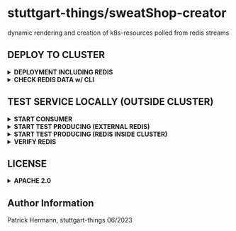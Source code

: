 # stuttgart-things/sweatShop-creator

dynamic rendering and creation of k8s-resources polled from redis streams

## DEPLOY TO CLUSTER

<details><summary><b>DEPLOYMENT INCLUDING REDIS</b></summary>

```
helm pull oci://eu.gcr.io/stuttgart-things/sweatshop-creator --version v0.1.44

cat <<EOF > creator.yaml
---
namespace: sweatshop-creator

tektonResources:
  enabled: false
pipelineRuns:
  enableRuns: false

redis:
  enabled: true
  sentinel:
    enabled: true
  master:
    service:
      type: ClusterIP
    persistence:
      enabled: false
      medium: ""
  replica:
    replicaCount: 1
    persistence:
      enabled: false
      medium: ""
  auth:
    password: ankit

configmaps:
  creator:
    TEMPLATE_PATH: /templates
    TEMPLATE_NAME: ansible-job.yaml.gotmpl
    REDIS_STREAM: sweatshop:manifests
    REDIS_SERVER: sweatshop-creator-redis-headless.sweatshop-creator.svc.cluster.local
    REDIS_PORT: "6379"
    REDIS_PASSWORD: ankit

clusterRoleBindings:
  sweatshop-creator:
    subjects[0]:
      namespace: sweatshop-creator
roleBindings:
  sweatshop-creator:
    subjects[0]:
      namespace: sweatshop-creator
EOF

helm upgrade --install sweatshop-creator oci://eu.gcr.io/stuttgart-things/sweatshop-creator --version v0.1.44 --values ankit.yaml -n sweatshop-creator --create-namespace
```

</details>

<details><summary><b>CHECK REDIS DATA w/ CLI</b></summary>

```
# Install redis-cli #
sudo apt-get update
sudo apt-get install redis

kubectl -n sweatshop port-forward creator-redis-node-0 28015:6379
redis-cli -h 127.0.0.1 -p 28015 -a ankit
# CHECK ALL REDIS KEYS
KEYS * 
# READ STREAM
XREAD COUNT 2 STREAMS sweatshop:manifests writers 0-0 0-0
# DELETE STREAM
DEL sweatshop:manifests 
```

</details>


## TEST SERVICE LOCALLY (OUTSIDE CLUSTER)

<details><summary><b>START CONSUMER</b></summary>

```
export KUBECONFIG=~/.kube/dev11
export TEMPLATE_PATH=~/projects/go/src/github/sweatShop-creator/tests
export TEMPLATE_NAME=job-template.yaml
export REDIS_STREAM=sweatshop:test
export REDIS_PASSWORD=<SET-ME>
export REDIS_SERVER=redis-pve.labul.sva.de
export REDIS_PORT=6379
task run
```

</details>

<details><summary><b>START TEST PRODUCING (EXTERNAL REDIS)</b></summary>

```
export REDIS_STREAM=sweatshop:manifests
export REDIS_PASSWORD=<SETME>
export REDIS_SERVER=redis-pve.labul.sva.de
export REDIS_PORT=6379
task run-test-producer
```

</details>

<details><summary><b>START TEST PRODUCING (REDIS INSIDE CLUSTER)</b></summary>

```
kubectl -n <REDIS-NS> port-forward redis-sweatshop-deployment-node-0 <HOST-PORT>:<CONTAINER-PORT>

# kubectl -n sweatshop-redis port-forward redis-sweatshop-deployment-node-0 28015:6379

export REDIS_STREAM=sweatshop:manifests
export REDIS_PASSWORD=<SETME>
export REDIS_SERVER=127.0.0.1
export REDIS_PORT=28015 # HOST-PORT
task run-test-producer
```

</details>

<details><summary><b>VERIFY REDIS</b></summary>

```
redis-cli -h <REDIS_SERVER>-p <HOST-PORT> -a <SETME>

# redis-cli -h 127.0.0.1 -p 28015 -a test

KEYS *
# GET VALUE
GET <KEYNAME>
# GET STREAM
XREAD COUNT 2 STREAMS <STREAM-NAME> writers 0-0 0-0
```

</details>


## LICENSE

<details><summary><b>APACHE 2.0</b></summary>

Copyright 2023 patrick hermann.

Licensed under the Apache License, Version 2.0 (the "License");
you may not use this file except in compliance with the License.
You may obtain a copy of the License at

    http://www.apache.org/licenses/LICENSE-2.0

Unless required by applicable law or agreed to in writing, software
distributed under the License is distributed on an "AS IS" BASIS,
WITHOUT WARRANTIES OR CONDITIONS OF ANY KIND, either express or implied.
See the License for the specific language governing permissions and
limitations under the License.

</details>

Author Information
------------------
Patrick Hermann, stuttgart-things 06/2023
